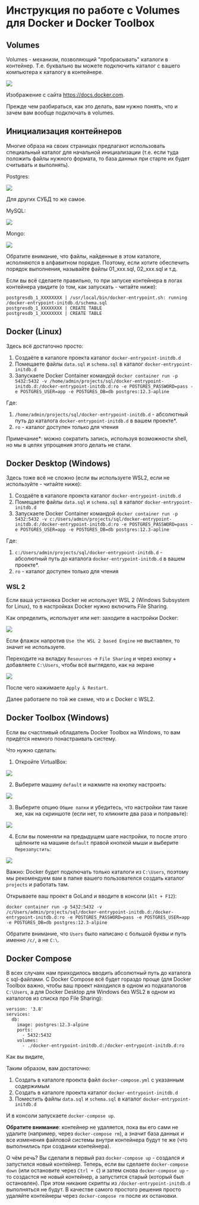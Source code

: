 # Инструкция по работе с Volumes для Docker и Docker Toolbox

## Volumes

Volumes - механизм, позволяющий "пробрасывать" каталоги в контейнер. Т.е. буквально вы можете подключить каталог с вашего компьютера к каталогу в контейнере.

![](https://docs.docker.com/storage/images/types-of-mounts.png)

Изображение с сайта https://docs.docker.com.

Прежде чем разбираться, как это делать, вам нужно понять, что и зачем вам вообще подключать в volumes. 

## Инициализация контейнеров

Многие образа на своих страницах предлагают использовать специальный каталог для начальной инициализации (т.е. если туда положить файлы нужного формата, то база данных при старте их будет считывать и выполнять).

Postgres:

![](./pic/postgresql-initdb.png)

Для других СУБД то же самое.

MySQL:

![](./pic/mysql-initdb.png)

Mongo:

![](./pic/mongo-initdb.png)

Обратите внимание, что файлы, найденные в этом каталоге, исполняются в алфавитном порядке. Поэтому, если хотите обеспечить порядок выполнения, называйте файлы 01_xxx.sql, 02_xxx.sql и т.д.

Если вы всё сделаете правильно, то при запуске контейнера в логах контейнера увидите (о том, как запускать - читайте ниже):

```
postgresdb_1_XXXXXXXX | /usr/local/bin/docker-entrypoint.sh: running /docker-entrypoint-initdb.d/schema.sql
postgresdb_1_XXXXXXXX | CREATE TABLE
postgresdb_1_XXXXXXXX | CREATE TABLE
```

## Docker (Linux)

Здесь всё достаточно просто:
1. Создаёте в каталоге проекта каталог `docker-entrypoint-initdb.d`
1. Помещаете файлы `data.sql` и `schema.sql` в каталог `docker-entrypoint-initdb.d`
1. Запускаете Docker Container командой `docker container run -p 5432:5432 -v /home/admin/projects/sql/docker-entrypoint-initdb.d:/docker-entrypoint-initdb.d:ro -e POSTGRES_PASSWORD=pass -e POSTGRES_USER=app -e POSTGRES_DB=db postgres:12.3-apline`

Где:
1. `/home/admin/projects/sql/docker-entrypoint-initdb.d` - абсолютный путь до каталога `docker-entrypoint-initdb.d` в вашем проекте*.
1. `ro` - каталог доступен только для чтения

Примечание*: можно сократить запись, используя возможности shell, но мы в целях упрощения этого делать не стали.

## Docker Desktop (Windows)

Здесь тоже всё не сложно (если вы используете WSL2, если не используйте - читайте ниже):
1. Создаёте в каталоге проекта каталог `docker-entrypoint-initdb.d`
1. Помещаете файлы `data.sql` и `schema.sql` в каталог `docker-entrypoint-initdb.d`
1. Запускаете Docker Container командой `docker container run -p 5432:5432 -v c:/Users/admin/projects/sql/docker-entrypoint-initdb.d:/docker-entrypoint-initdb.d:ro -e POSTGRES_PASSWORD=pass -e POSTGRES_USER=app -e POSTGRES_DB=db postgres:12.3-apline`

Где:
1. `c:/Users/admin/projects/sql/docker-entrypoint-initdb.d` - абсолютный путь до каталога `docker-entrypoint-initdb.d` в вашем проекте*.
1. `ro` - каталог доступен только для чтения

### WSL 2

Если ваша установка Docker не использует WSL 2 (Windows Subsystem for Linux), то в настройках Docker нужно включить File Sharing.

Как определить, использует или нет: заходите в настройки Docker:

![](pic/docker-wsl2.png)

Если флажок напротив `Use the WSL 2 based Engine` не выставлен, то значит не используете.

Переходите на вкладку `Resources` -> `File Sharing` и через кнопку + добавляете `C:\Users`, чтобы всё выглядело, как на экране

![](pic/docker-filesharing.png)

После чего нажимаете `Apply & Restart`.

Далее работаете по той же схеме, что и с Docker с WSL2.

## Docker Toolbox (Windows)

Если вы счастливый обладатель Docker Toolbox на Windows, то вам придётся немного понастраивать систему.

Что нужно сделать:

1. Откройте VirtualBox:

![](pic/virtualbox-icon.png)

2. Выберите машину `default` и нажмите на кнопку настроить:

![](pic/vm-settings.png)

3. Выберите опцию `Общие папки` и убедитесь, что настройки там такие же, как на скриншоте (если нет, то кликните два раза и поправьте):

![](pic/vm-shared-folders.png)

4. Если вы поменяли на предыдущем шаге настройки, то после этого щёлкните на машине `default` правой кнопкой мыши и выберите `Перезапустить`:

![](pic/vm-restart.png)

Важно: Docker будет подключать только каталоги из `C:\Users`, поэтому мы рекомендуем вам в папке вашего пользователся создать каталог `projects` и работать там.

Открываете ваш проект в GoLand и вводите в консоли (`Alt + F12`):

```
docker container run -p 5432:5432 -v /c/Users/admin/projects/sql/docker-entrypoint-initdb.d:/docker-entrypoint-initdb.d:ro -e POSTGRES_PASSWORD=pass -e POSTGRES_USER=app -e POSTGRES_DB=db postgres:12.3-alpine
```

Обратите внимание, что `Users` было написано с большой буквы и путь именно `/c/`, а не `C:\`.

## Docker Compose

В всех случаях нам приходилось вводить абсолютный путь до каталога с sql-файлами. С Docker Compose всё будет гораздо проще (для Docker Toolbox важно, чтобы ваш проект находился в одном из подкаталогов `C:\Users`, а для Docker Desktop для Windows без WSL2 в одном из каталогов из списка про File Sharing):

```
version: '3.8'
services:
  db:
    image: postgres:12.3-alpine
    ports:
      - 5432:5432
    volumes:
      - ./docker-entrypoint-initdb.d:/docker-entrypoint-initdb.d:ro
```

Как вы видите, 

Таким образом, вам достаточно:
1. Создать в каталоге проекта файл `docker-compose.yml` с указанным содержимым
1. Создать в каталоге проекта каталог `docker-entrypoint-initdb.d`
1. Поместить файлы `data.sql` и `schema.sql` в каталог `docker-entrypoint-initdb.d`

И в консоли запускаете `docker-compose up`.

**Обратите внимание**: контейнер не удаляется, пока вы его сами не удалите (например, через `docker-compose rm`), а значит база данных и все изменения файловой системы внутри контейнера будут те же (что выполнились при создании контейнера).

О чём речь? Вы сделали в первый раз `docker-compose up` - создался и запустился новый контейнер. Теперь, если вы сделаете `docker-compose down` (или остановите через `Ctrl + C`) и затем снова `docker-compose up` - то создастся не новый контейнер, а запустится старый (который был остановлен). При этом никакие скрипты из `/docker-entrypoint-initdb.d` выполняться не будут. В качестве самого простого решения просто удаляйте контейнеры через `docker-compose rm` после их остановки. 

